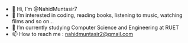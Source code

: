 - 👋 Hi, I’m @NahidMuntasir7
- 👀 I’m interested in coding, reading books, listening to music, watching films and so on...
- 🌱 I’m currently studying Computer Science and Engineering at RUET
- 📫 How to reach me : nahidmuntasir2@gmail.com


